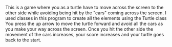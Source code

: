 This is a game where you as a turtle have to move across the screen to the other side while avoiding being hit by the "cars" coming across the screen.
I used classes in this program to create all the elements using the Turtle class
You press the up arrow to move the turtle forward and avoid all the cars as you make your way across the screen.
Once you hit the other side the movement of the cars increases, your score increases and your turtle goes back to the start.
